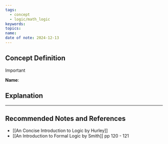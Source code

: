 ```yaml
---
tags:
  - concept
  - logic/math_logic
keywords: 
topics: 
name: 
date of note: 2024-12-13
---
```


## Concept Definition

>[!important]
>**Name**: 



## Explanation





-----------
##  Recommended Notes and References



- [[An Concise Introduction to Logic by Hurley]]
- [[An Introduction to Formal Logic by Smith]] pp 120 - 121